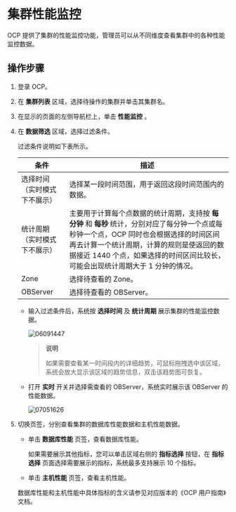 # 集群性能监控

OCP 提供了集群的性能监控功能，管理员可以从不同维度查看集群中的各种性能监控数据。

## 操作步骤

1. 登录 OCP。

2. 在 **集群列表** 区域，选择待操作的集群并单击其集群名。

3. 在显示的页面的左侧导航栏上，单击 **性能监控** 。

4. 在 **数据筛选** 区域，选择过滤条件。

   过滤条件说明如下表所示。

   |     **条件**     |          **描述**          |
   |----------------|--------------------------------------------------------------------------------------------------------------------------------------------------|
   | 选择时间（实时模式下不展示） | 选择某一段时间范围，用于返回这段时间范围内的数据。            |
   | 统计周期（实时模式下不展示） | 主要用于计算每个点数据的统计周期，支持按 **每分钟** 和 **每秒** 统计，分别对应了每分钟一个点或每秒钟一个点，OCP 同时也会根据选择的时间区间再去计算一个统计周期，计算的规则是使返回的数据接近 1440 个点，如果选择的时间区间比较长，可能会出现统计周期大于 1 分钟的情况。 |
   | Zone           | 选择待查看的 Zone。             |
   | OBServer       | 选择待查看的 OBServer。         |

   * 输入过滤条件后，系统按 **选择时间** 及 **统计周期** 展示集群的性能监控数据。

     ![06091447](https://help-static-aliyun-doc.aliyuncs.com/assets/img/zh-CN/3821624261/p282371.png)
  
     >**说明**
     >
     >如果需要查看某一时间段内的详细趋势，可鼠标拖拽选中该区域，系统会放大显示该区域的趋势信息，双击该趋势图可恢复。

   * 打开 **实时** 开关并选择需查看的 OBServer，系统实时展示该 OBServer 的性能数据。

     ![07051626](https://help-static-aliyun-doc.aliyuncs.com/assets/img/zh-CN/6114455261/p291431.png)

5. 切换页签，分别查看集群的数据库性能数据和主机性能数据。

   * 单击 **数据库性能** 页签，查看数据库性能。

     如果需要展示其他指标，您可以单击区域右侧的 **指标选择** 按钮，在 **指标选择** 页面选择需要展示的指标，系统最多支持展示 10 个指标。

   * 单击 **主机性能** 页签，查看主机性能。

   数据库性能和主机性能中具体指标的含义请参见对应版本的《OCP 用户指南》文档。
